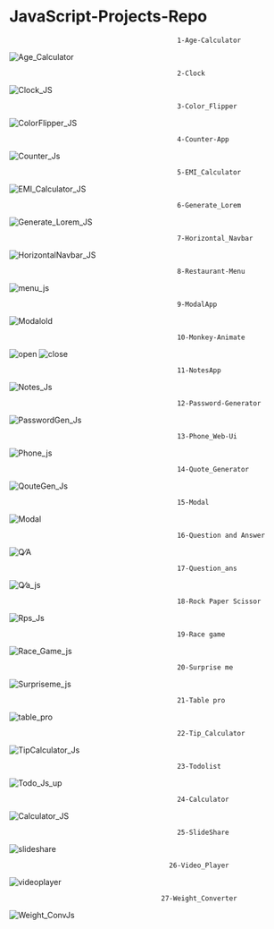 # JavaScript-Projects-Repo

                                              1-Age-Calculator
![Age_Calculator](https://user-images.githubusercontent.com/114981861/232951287-6657b615-6316-44b9-b9bd-8c6f0b78d4f5.png)


                                              2-Clock
![Clock_JS](https://user-images.githubusercontent.com/114981861/232951607-27b12703-098f-4106-9235-f35dabaf7080.png)


                                              3-Color_Flipper
![ColorFlipper_JS](https://user-images.githubusercontent.com/114981861/232951265-79d10d54-fe43-49da-81fb-12e6ea634e0a.png)


                                              4-Counter-App
![Counter_Js](https://user-images.githubusercontent.com/114981861/232951201-45232eae-bbbe-4a38-b111-86fbe27a33e7.png)


                                              5-EMI_Calculator
![EMI_Calculator_JS](https://user-images.githubusercontent.com/114981861/232951167-6a6161e0-c22f-4729-ad6c-2690a71a19f0.png)


                                              6-Generate_Lorem
![Generate_Lorem_JS](https://user-images.githubusercontent.com/114981861/232951305-c9b18996-70ab-4490-83a4-423dd9479e00.png)


                                              7-Horizontal_Navbar
![HorizontalNavbar_JS](https://user-images.githubusercontent.com/114981861/232951385-0799053a-e202-4028-a345-831cdf347c0f.png)


                                              8-Restaurant-Menu
![menu_js](https://user-images.githubusercontent.com/114981861/232951113-aa106612-6430-4dbe-bba9-a33afbcdef54.png)

                                              9-ModalApp
   ![Modalold](https://user-images.githubusercontent.com/114981861/232951141-f26e6dc6-d8f8-4941-b570-510371c310fa.png)

                                              

                                              10-Monkey-Animate
![open](https://user-images.githubusercontent.com/114981861/232951866-e0aee17c-f73e-49f4-971f-016e09086914.png)
![close](https://user-images.githubusercontent.com/114981861/232951912-ae33d495-85c3-4815-8f71-c2016900bdf4.png)


                                              11-NotesApp
![Notes_Js](https://user-images.githubusercontent.com/114981861/232951437-ac597c6e-33bb-4124-b17e-af84439c7cd7.png)


                                              12-Password-Generator
![PasswordGen_Js](https://user-images.githubusercontent.com/114981861/232951482-493053e7-3d02-4f78-bf3b-17483a9955ae.png)


                                              13-Phone_Web-Ui
![Phone_js](https://user-images.githubusercontent.com/114981861/232951503-996b4f6a-d0d5-4156-9e0e-f00e16e8ff09.png)


                                              14-Quote_Generator

![QouteGen_Js](https://user-images.githubusercontent.com/114981861/232952553-f9cb1ec8-163c-4755-ba23-501328808478.png)


                                              15-Modal
![Modal](https://user-images.githubusercontent.com/114981861/232952688-7da172ab-eeb5-4e17-9173-1c00af807f26.png)


                                              16-Question and Answer
![Q⁄A](https://user-images.githubusercontent.com/114981861/232952794-25ccab8a-1e6d-4d5d-a08d-01b5a0ff1983.png)



                                              17-Question_ans
![Q⁄a_js](https://user-images.githubusercontent.com/114981861/232952041-1e6fffb2-43af-4946-a3d9-12ccba57fb3b.png)


                                              18-Rock Paper Scissor
![Rps_Js](https://user-images.githubusercontent.com/114981861/232951059-b9577d5e-47d7-4f44-b5ef-655f715e3002.png)


                                              19-Race game
![Race_Game_js](https://user-images.githubusercontent.com/114981861/232951036-e5f89dc4-5a46-49ae-8e6f-126c02cc1346.png)


                                              20-Surprise me
![Surpriseme_js](https://user-images.githubusercontent.com/114981861/232951007-c55a4ca2-c2cd-4c20-bf0f-0254351ea706.png)


                                              21-Table pro
![table_pro](https://user-images.githubusercontent.com/114981861/232952200-bfc0981d-7dbc-4cc4-9581-859cb2bcd6c6.png)


                                              22-Tip_Calculator
![TipCalculator_Js](https://user-images.githubusercontent.com/114981861/232950984-1c2a796b-ced2-4dbd-8f1c-8b9cd926ce28.png)



                                              23-Todolist
![Todo_Js_up](https://user-images.githubusercontent.com/114981861/232950965-f61639b1-43c4-4814-8626-ad349585841d.png)



                                              24-Calculator
![Calculator_JS](https://user-images.githubusercontent.com/114981861/232950835-d563a7ad-3f96-4841-a2c6-0e5abc797ebb.png)



                                              25-SlideShare
![slideshare](https://user-images.githubusercontent.com/114981861/232952328-b3efa55b-2797-48d3-95b1-e14ad9457135.png)




                                            26-Video_Player

![videoplayer](https://user-images.githubusercontent.com/114981861/232952448-0d147370-b7b5-48b1-8b91-39dee6f2190f.png)


                                          27-Weight_Converter
                                          
  ![Weight_ConvJs](https://user-images.githubusercontent.com/114981861/232953217-99230154-699b-4efe-b5d7-e9557be3a945.png)


                                          
